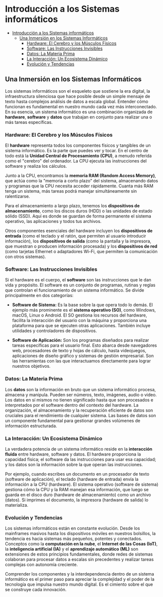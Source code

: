 # Introducción a los Sistemas informáticos


<!-- @import "[TOC]" {cmd="toc" depthFrom=1 depthTo=6 orderedList=false} -->

<!-- code_chunk_output -->

- [Introducción a los Sistemas informáticos](#introducción-a-los-sistemas-informáticos)
  - [Una Inmersión en los Sistemas Informáticos](#una-inmersión-en-los-sistemas-informáticos)
    - [Hardware: El Cerebro y los Músculos Físicos](#hardware-el-cerebro-y-los-músculos-físicos)
    - [Software: Las Instrucciones Invisibles](#software-las-instrucciones-invisibles)
    - [Datos: La Materia Prima](#datos-la-materia-prima)
    - [La Interacción: Un Ecosistema Dinámico](#la-interacción-un-ecosistema-dinámico)
    - [Evolución y Tendencias](#evolución-y-tendencias)

<!-- /code_chunk_output -->



## Una Inmersión en los Sistemas Informáticos

Los sistemas informáticos son el esqueleto que sostiene la era digital, la infraestructura silenciosa que hace posible desde un simple mensaje de texto hasta complejos análisis de datos a escala global. Entender cómo funcionan es fundamental en nuestro mundo cada vez más interconectado. En su esencia, un sistema informático es una combinación organizada de **hardware**, **software** y **datos** que trabajan en conjunto para realizar una o más tareas específicas.


### Hardware: El Cerebro y los Músculos Físicos

El **hardware** representa todos los componentes físicos y tangibles de un sistema informático. Es la parte que puedes ver y tocar. En el centro de todo está la **Unidad Central de Procesamiento (CPU)**, a menudo referida como el "cerebro" del ordenador. La CPU ejecuta las instrucciones del software y realiza los cálculos.

Junto a la CPU, encontramos la **memoria RAM (Random Access Memory)**, que actúa como la "memoria a corto plazo" del sistema, almacenando datos y programas que la CPU necesita acceder rápidamente. Cuanta más RAM tenga un sistema, más tareas podrá manejar simultáneamente sin ralentizarse.

Para el almacenamiento a largo plazo, tenemos los **dispositivos de almacenamiento**, como los discos duros (HDD) o las unidades de estado sólido (SSD). Aquí es donde se guardan de forma permanente el sistema operativo, las aplicaciones y todos tus archivos.

Otros componentes esenciales del hardware incluyen los **dispositivos de entrada** (como el teclado y el ratón, que permiten al usuario introducir información), los **dispositivos de salida** (como la pantalla y la impresora, que muestran o producen información procesada) y los **dispositivos de red** (como tarjetas Ethernet o adaptadores Wi-Fi, que permiten la comunicación con otros sistemas).


### Software: Las Instrucciones Invisibles

Si el hardware es el cuerpo, el **software** son las instrucciones que le dan vida y propósito. El software es un conjunto de programas, rutinas y reglas que controlan el funcionamiento de un sistema informático. Se divide principalmente en dos categorías:

* **Software de Sistema:** Es la base sobre la que opera todo lo demás. El ejemplo más prominente es el **sistema operativo (SO)**, como Windows, macOS, Linux o Android. El SO gestiona los recursos del hardware, facilita la interacción del usuario con la máquina y proporciona una plataforma para que se ejecuten otras aplicaciones. También incluye utilidades y controladores de dispositivos.

* **Software de Aplicación:** Son los programas diseñados para realizar tareas específicas para el usuario final. Esto abarca desde navegadores web, procesadores de texto y hojas de cálculo, hasta videojuegos, aplicaciones de diseño gráfico y sistemas de gestión empresarial. Son las herramientas con las que interactuamos directamente para lograr nuestros objetivos.


### Datos: La Materia Prima

Los **datos** son la información en bruto que un sistema informático procesa, almacena y manipula. Pueden ser números, texto, imágenes, audio o video. Los datos en sí mismos no tienen significado hasta que son procesados e interpretados por el software dentro del contexto del hardware. La organización, el almacenamiento y la recuperación eficiente de datos son cruciales para el rendimiento de cualquier sistema. Las bases de datos son un componente fundamental para gestionar grandes volúmenes de información estructurada.


### La Interacción: Un Ecosistema Dinámico

La verdadera potencia de un sistema informático reside en la **interacción fluida** entre hardware, software y datos. El hardware proporciona la capacidad física; el software da las instrucciones para usar esa capacidad; y los datos son la información sobre la que operan las instrucciones.

Por ejemplo, cuando escribes un documento en un procesador de texto (software de aplicación), el teclado (hardware de entrada) envía la información a la CPU (hardware). El sistema operativo (software de sistema) gestiona cómo la CPU y la RAM manejan esa información, que luego se guarda en el disco duro (hardware de almacenamiento) como un archivo (datos). Si imprimes el documento, la impresora (hardware de salida) lo materializa.


### Evolución y Tendencias

Los sistemas informáticos están en constante evolución. Desde los mainframes masivos hasta los dispositivos móviles en nuestros bolsillos, la tendencia es hacia sistemas más pequeños, potentes y conectados. Conceptos como la **computación en la nube**, el **Internet de las Cosas (IoT)**, la **inteligencia artificial (IA)** y el **aprendizaje automático (ML)** son extensiones de estos principios fundamentales, donde redes de sistemas colaboran para procesar datos a escalas sin precedentes y realizar tareas complejas con autonomía creciente.

Comprender los componentes y la interdependencia dentro de un sistema informático es el primer paso para apreciar la complejidad y el poder de la tecnología que impulsa nuestro mundo digital. Es el cimiento sobre el que se construye cada innovación.
